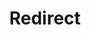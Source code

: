 ﻿---
layout: src/layouts/Redirect.astro
title: Redirect
redirect: https://octopus.com/docs/octopus-rest-api/octopus.server.exe-command-line/path
pubDate:  2023-01-01
navSearch: false
navSitemap: false
navMenu: false
---
